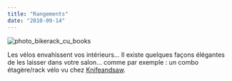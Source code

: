 ```yaml
---
title: "Rangements"
date: "2010-09-14"
---
```


![](http://www.guidoline.com/wp-content/uploads/2010/09/photo_bikerack_cu_books.jpg "photo_bikerack_cu_books")

Les vélos envahissent vos intérieurs... Il existe quelques façons élégantes de les laisser dans votre salon... comme par exemple : un combo étagère/rack vélo vu chez [Knifeandsaw](http://knifeandsaw.wordpress.com/furniture/bike-shelf/).
